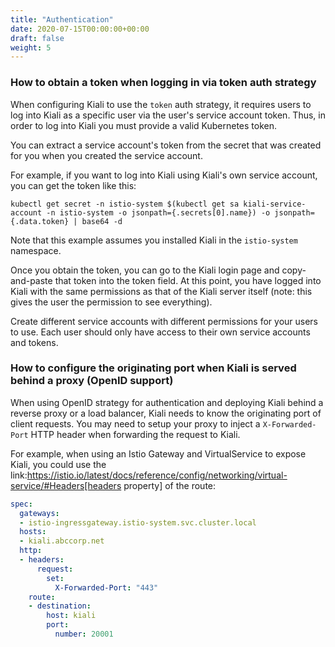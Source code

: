 ```yaml
---
title: "Authentication"
date: 2020-07-15T00:00:00+00:00
draft: false
weight: 5
---
```



### How to obtain a token when logging in via token auth strategy

When configuring Kiali to use the `token` auth strategy, it requires users to log into Kiali as a specific user via the user's service account token. Thus, in order to log into Kiali you must provide a valid Kubernetes token.

You can extract a service account's token from the secret that was created for you when you created the service account.

For example, if you want to log into Kiali using Kiali's own service account, you can get the token like this:

```
kubectl get secret -n istio-system $(kubectl get sa kiali-service-account -n istio-system -o jsonpath={.secrets[0].name}) -o jsonpath={.data.token} | base64 -d
```

Note that this example assumes you installed Kiali in the `istio-system` namespace.

Once you obtain the token, you can go to the Kiali login page and copy-and-paste that token into the token field. At this point, you have logged into Kiali with the same permissions as that of the Kiali server itself (note: this gives the user the permission to see everything).

Create different service accounts with different permissions for your users to use. Each user should only have access to their own service accounts and tokens.


### How to configure the originating port when Kiali is served behind a proxy (OpenID support)

When using OpenID strategy for authentication and deploying Kiali behind a reverse proxy or a load balancer, Kiali needs to know the originating port of client requests. You may need to setup your proxy to inject a `X-Forwarded-Port` HTTP header when forwarding the request to Kiali.

For example, when using an Istio Gateway and VirtualService to expose Kiali, you could use the link:https://istio.io/latest/docs/reference/config/networking/virtual-service/#Headers[headers property] of the route:

```yaml
spec:
  gateways:
  - istio-ingressgateway.istio-system.svc.cluster.local
  hosts:
  - kiali.abccorp.net
  http:
  - headers:
      request:
        set:
          X-Forwarded-Port: "443"
    route:
    - destination:
        host: kiali
        port:
          number: 20001
```

